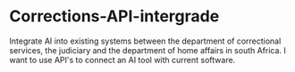 # Corrections-API-intergrade
Integrate AI into existing systems between the department of correctional services, the judiciary and the department of home affairs in south Africa. I want to use API's to connect an AI tool with current software.
